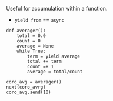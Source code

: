 Useful for accumulation within a function.
- `yield from` == `async`

```
def averager():
    total = 0.0
    count = 0
    average = None
    while True:
        term = yield average
        total += term
        count =+ 1
        average = total/count
```

```
coro_avg = averager()
next(coro_avrg)
coro_avg.send(10)
```